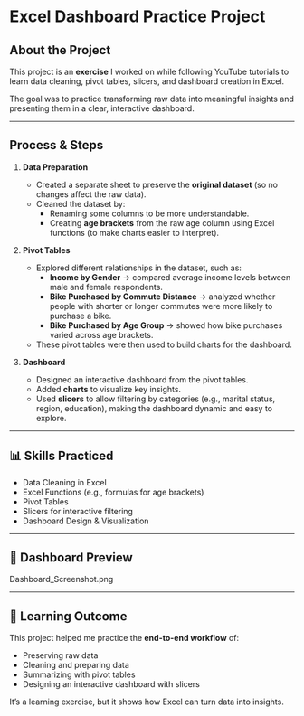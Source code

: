 # Excel Dashboard Practice Project

##  About the Project
This project is an **exercise** I worked on while following YouTube tutorials to learn data cleaning, pivot tables, slicers, and dashboard creation in Excel.  

The goal was to practice transforming raw data into meaningful insights and presenting them in a clear, interactive dashboard.

---

##  Process & Steps

1. **Data Preparation**
   - Created a separate sheet to preserve the **original dataset** (so no changes affect the raw data).
   - Cleaned the dataset by:
     - Renaming some columns to be more understandable.
     - Creating **age brackets** from the raw age column using Excel functions (to make charts easier to interpret).

2. **Pivot Tables**
   - Explored different relationships in the dataset, such as:
     - **Income by Gender** → compared average income levels between male and female respondents.
     - **Bike Purchased by Commute Distance** → analyzed whether people with shorter or longer commutes were more likely to purchase a bike.
     - **Bike Purchased by Age Group** → showed how bike purchases varied across age brackets.
   - These pivot tables were then used to build charts for the dashboard.

3. **Dashboard**
   - Designed an interactive dashboard from the pivot tables.
   - Added **charts** to visualize key insights.
   - Used **slicers** to allow filtering by categories (e.g., marital status, region, education), making the dashboard dynamic and easy to explore.

---

## 📊 Skills Practiced
- Data Cleaning in Excel
- Excel Functions (e.g., formulas for age brackets)
- Pivot Tables
- Slicers for interactive filtering
- Dashboard Design & Visualization

---

## 📸 Dashboard Preview
Dashboard_Screenshot.png

---

## 🎯 Learning Outcome
This project helped me practice the **end-to-end workflow** of:
- Preserving raw data  
- Cleaning and preparing data  
- Summarizing with pivot tables  
- Designing an interactive dashboard with slicers  

It’s a learning exercise, but it shows how Excel can turn data into insights.
